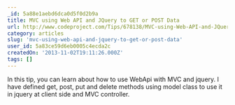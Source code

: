 ```yaml
---
_id: 5a88e1aebd6dca0d5f0d2b9a
title: MVC using Web API and JQuery to GET or POST Data
url: http://www.codeproject.com/Tips/678138/MVC-using-Web-API-and-JQuery-to-GET-or-POST-Data
category: articles
slug: 'mvc-using-web-api-and-jquery-to-get-or-post-data'
user_id: 5a83ce59d6eb0005c4ecda2c
createdOn: '2013-11-02T19:11:26.000Z'
tags: []
---
```


In this tip, you can learn about how to use WebApi with MVC and jquery. I have defined get, post, put and delete methods using model class to use it in jquery at client side and MVC controller.
